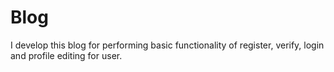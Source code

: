 # Blog
I develop this blog for performing basic functionality of register, verify, login and profile editing for user.
